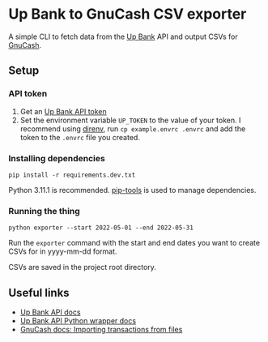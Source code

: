# Up Bank to GnuCash CSV exporter

A simple CLI to fetch data from the [Up Bank](https://up.com.au/) API and output CSVs for [GnuCash](https://www.gnucash.org/).

## Setup

### API token
1. Get an [Up Bank API token](https://developer.up.com.au/#getting-started)
1. Set the environment variable `UP_TOKEN` to the value of your token. I recommend using [direnv](https://direnv.net/), run `cp example.envrc .envrc` and add the token to the `.envrc` file you created.

### Installing dependencies

```shell
pip install -r requirements.dev.txt
```

Python 3.11.1 is recommended. [pip-tools](https://github.com/jazzband/pip-tools) is used to manage dependencies.

### Running the thing

```shell
python exporter --start 2022-05-01 --end 2022-05-31
```

Run the `exporter` command with the start and end dates you want to create CSVs for in yyyy-mm-dd format.

CSVs are saved in the project root directory.

## Useful links

- [Up Bank API docs](https://developer.up.com.au/)
- [Up Bank API Python wrapper docs](https://jcwillox.github.io/up-bank-api/)
- [GnuCash docs: Importing transactions from files](https://www.gnucash.org/docs/v4/C/gnucash-help/trans-import.html)

